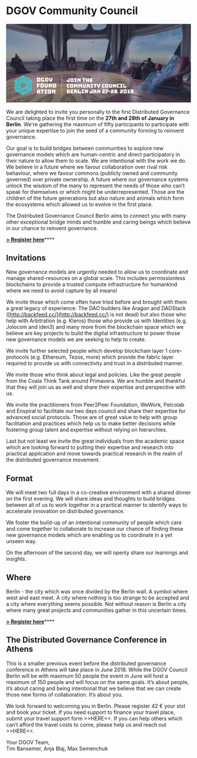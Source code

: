 # DGOV Community Council

![](.gitbook/assets/frame-6.2.jpg)

We are delighted to invite you personally to the first Distributed Governance Council taking place the first time on the **27th and 28th of January in Berlin**. We're gathering the maximum of fifty participants to participate with your unique expertise to join the seed of a community forming to reinvent governance.

Our goal is to build bridges between communities to explore new governance models which are human-centric and direct participatory in their nature to allow them to scale. We are intentional with the work we do. We believe in a future where we favour collaboration over rival risk behaviour, where we favour commons \(publicly owned and community governed\) over private ownership. A future where our governance systems unlock the wisdom of the many to represent the needs of those who can’t speak for themselves or which might be underrepresented. Those are the children of the future generations but also nature and animals which form the ecosystems which allowed us to evolve in the first place.

The Distributed Governance Council Berlin aims to connect you with many other exceptional bridge minds and humble and caring beings which believe in our chance to reinvent governance.

[**&gt; Register here**](https://goo.gl/forms/uxUrvK9RcRf591712)\*\*\*\*

## Invitations

New governance models are urgently needed to allow us to coordinate and manage shared-resources on a global scale. This includes permissionless blockchains to provide a trusted compute infrastructure for humankind where we need to avoid capture by all means!

We invite those which come often have tried before and brought with them a great legacy of experience. The DAO builders like Aragon and DAOStack \([http://backfeed.cc/](http://backfeed.cc/) is not dead\) but also those who help with Arbitration \(e.g. Kleros\) those who provide us with Identities \(e.g. Jolocom and iden3\) and many more from the blockchain space which we believe are key projects to build the digital infrastructure to power those new governance models we are seeking to help to create.

We invite further selected people which develop blockchain layer 1 core-protocols \(e.g. Ethereum, Tezos, more\) which provide the fabric layer required to provide us with connectivity and trust in a distributed manner.

We invite those who think about legal and policies. Like the great people from the Coala Think Tank around Primavera. We are humble and thankful that they will join us as well and share their expertise and perspective with us.

We invite the practitioners from Peer2Peer Foundation, WeWork, Pelcolab and Enspiral to facilitate our two days council and share their expertise for advanced social protocols. Those are of great value to help with group facilitation and practices which help us to make better decisions while fostering group talent and expertise without relying on hierarchies.

Last but not least we invite the great individuals from the academic space which are looking forward to putting their expertise and research into practical application and move towards practical research in the realm of the distributed governance movement.

## Format

We will meet two full days in a co-creative environment with a shared dinner on the first evening. We will share ideas and thoughts to build bridges between all of us to work together in a practical manner to identify ways to accelerate innovation on distributed governance.

We foster the build-up of an intentional community of people which care and come together to collaborate to increase our chance of finding these new governance models which are enabling us to coordinate in a yet unseen way.

On the afternoon of the second day, we will openly share our learnings and insights.

## Where

Berlin - the city which was once divided by the Berlin wall. A symbol where west and east meet. A city where nothing is too strange to be accepted and a city where everything seems possible. Not without reason is Berlin a city where many great projects and communities gather in this uncertain times.

[**&gt; Register here**](https://goo.gl/forms/uxUrvK9RcRf591712)\*\*\*\*

## The Distributed Governance Conference in Athens

This is a smaller previous event before the distributed governance conference in Athens will take place in June 2018. While the DGOV Council Berlin will be with maximum 50 people the event in June will host a maximum of 150 people and will focus on the same goals. It’s about people, it’s about caring and being intentional that we believe that we can create those new forms of collaboration. It’s about you.  


We look forward to welcoming you in Berlin. Please register 42 € your slot and book your ticket. If you need support to finance your travel place, submit your travel support form &gt;&gt;HERE&lt;&lt;. If you can help others which can’t afford the travel costs to come, please help us and reach out &gt;&gt;HERE&lt;&lt;.

Your DGOV Team,   
Tim Bansemer, Anja Blaj, Max Semenchuk  


